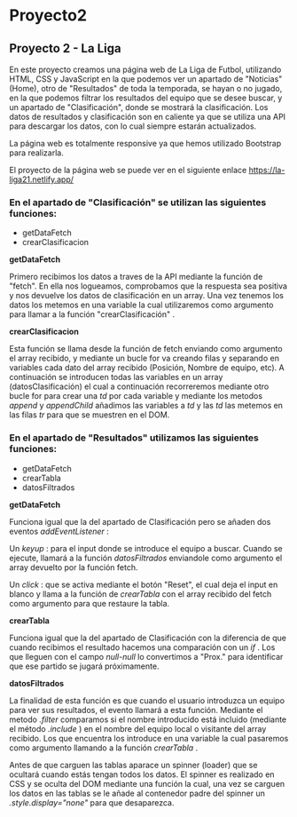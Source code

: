 # Proyecto2
## Proyecto 2 - La Liga

En este proyecto creamos una página web de La Liga de Futbol, utilizando HTML, CSS y JavaScript en la que podemos ver un apartado de "Noticias" (Home), otro de "Resultados" de toda la temporada, se hayan o no jugado, en la que podemos filtrar los resultados del equipo que se desee buscar, y un apartado de "Clasificación", donde se mostrará la clasificación. Los datos de resultados y clasificación son en caliente ya que se utiliza una API para descargar los datos, con lo cual siempre estarán actualizados.

La página web es totalmente responsive ya que hemos utilizado Bootstrap para realizarla.

El proyecto de la página web se puede ver en el siguiente enlace https://la-liga21.netlify.app/

### __En el apartado de "Clasificación" se utilizan las siguientes funciones:__
* getDataFetch
* crearClasificacion

**getDataFetch**

Primero recibimos los datos a traves de la API mediante la función de "fetch". En ella nos logueamos, comprobamos que la respuesta sea positiva y nos devuelve los datos de clasificación en un array. Una vez tenemos los datos los metemos en una variable la cual utilizaremos como argumento para llamar a la función "crearClasificación" .

**crearClasificacion**

Esta función se llama desde la función de fetch enviando como argumento el array recibido, y mediante un bucle for va creando filas y separando en variables cada dato del array recibido (Posición, Nombre de equipo, etc). A continuación se introducen todas las variables en un array (datosClasificación) el cual a continuación recorreremos mediante otro bucle for para crear una *td* por cada variable y mediante los metodos *append* y *appendChild* añadimos las variables a *td* y las *td* las metemos en las filas *tr* para que se muestren en el DOM.


### __En el apartado de "Resultados" utilizamos las siguientes funciones:__
* getDataFetch
* crearTabla
* datosFiltrados

**getDataFetch**

Funciona igual que la del apartado de Clasificación pero se añaden dos eventos *addEventListener* :

Un *keyup* : para el input donde se introduce el equipo a buscar. Cuando se ejecute, llamará a la función *datosFiltrados* enviandole como argumento el array devuelto por la función fetch.

Un *click* : que se activa mediante el botón "Reset", el cual deja el input en blanco y llama a la función de *crearTabla* con el array recibido del fetch como argumento para que restaure la tabla.

**crearTabla**

Funciona igual que la del apartado de Clasificación con la diferencia de que cuando recibimos el resultado hacemos una comparación con un *if* . Los que lleguen con el campo *null-null* lo convertimos a "Prox." para identificar que ese partido se jugará próximamente.

**datosFiltrados**

La finalidad de esta función es que cuando el usuario introduzca un equipo para ver sus resultados, el evento llamará a esta función. 
Mediante el metodo *.filter* comparamos si el nombre introducido está incluido (mediante el método *.include* ) en el nombre del equipo local o visitante del array recibido. Los que encuentra los introduce en una variable la cual pasaremos como argumento llamando a la función *crearTabla* .


Antes de que carguen las tablas aparace un spinner (loader) que se ocultará cuando estás tengan todos los datos. El spinner es realizado en CSS y se oculta del DOM mediante una función la cual, una vez se carguen los datos en las tablas se le añade al contenedor padre del spinner un *.style.display="none"* para que desaparezca.






